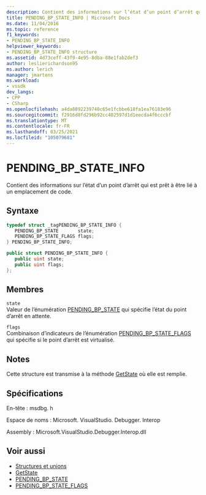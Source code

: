 ```yaml
---
description: Contient des informations sur l’état d’un point d’arrêt qui est prêt à être lié à un emplacement de code.
title: PENDING_BP_STATE_INFO | Microsoft Docs
ms.date: 11/04/2016
ms.topic: reference
f1_keywords:
- PENDING_BP_STATE_INFO
helpviewer_keywords:
- PENDING_BP_STATE_INFO structure
ms.assetid: 4d73ceff-43f9-4e95-8dba-88e1fab2def3
author: leslierichardson95
ms.author: lerich
manager: jmartens
ms.workload:
- vssdk
dev_langs:
- CPP
- CSharp
ms.openlocfilehash: a4da8892239740c65e1fcbbe618fa1ea76183e96
ms.sourcegitcommit: f2916d8fd296b92cc402597d1d1eecda4f6cccbf
ms.translationtype: MT
ms.contentlocale: fr-FR
ms.lasthandoff: 03/25/2021
ms.locfileid: "105079681"
---
```

# <a name="pending_bp_state_info"></a>PENDING_BP_STATE_INFO
Contient des informations sur l’état d’un point d’arrêt qui est prêt à être lié à un emplacement de code.

## <a name="syntax"></a>Syntaxe

```cpp
typedef struct _tagPENDING_BP_STATE_INFO { 
   PENDING_BP_STATE       state;
   PENDING_BP_STATE_FLAGS flags;
} PENDING_BP_STATE_INFO;
```

```csharp
public struct PENDING_BP_STATE_INFO { 
   public uint state;
   public uint flags;
};
```

## <a name="members"></a>Membres
 `state`\
 Valeur de l’énumération [PENDING_BP_STATE](../../../extensibility/debugger/reference/pending-bp-state.md) qui spécifie l’état du point d’arrêt en attente.

 `flags`\
 Combinaison d’indicateurs de l’énumération [PENDING_BP_STATE_FLAGS](../../../extensibility/debugger/reference/pending-bp-state-flags.md) qui spécifie si le point d’arrêt est virtualisé.

## <a name="remarks"></a>Notes
 Cette structure est transmise à la méthode [GetState](../../../extensibility/debugger/reference/idebugpendingbreakpoint2-getstate.md) où elle est remplie.

## <a name="requirements"></a>Spécifications
 En-tête : msdbg. h

 Espace de noms : Microsoft. VisualStudio. Debugger. Interop

 Assembly : Microsoft.VisualStudio.Debugger.Interop.dll

## <a name="see-also"></a>Voir aussi
- [Structures et unions](../../../extensibility/debugger/reference/structures-and-unions.md)
- [GetState](../../../extensibility/debugger/reference/idebugpendingbreakpoint2-getstate.md)
- [PENDING_BP_STATE](../../../extensibility/debugger/reference/pending-bp-state.md)
- [PENDING_BP_STATE_FLAGS](../../../extensibility/debugger/reference/pending-bp-state-flags.md)
